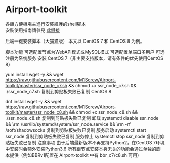 # Airport-toolkit
各類方便機場主進行安裝維護的shell腳本    
安裝使用指南請參見 [此鏈接](https://wiki.sspanel.host/#/turnkey-install-for-node?id=%e5%90%8e%e7%ab%af%e4%b8%80%e9%94%ae%e5%ae%89%e8%a3%85%e8%84%9a%e6%9c%ac%ef%bc%88%e5%a4%a7%e7%8c%ab%e7%8c%ab%e7%89%88%ef%bc%89)

后端一键安装脚本（大猫猫版）
本文以 CentOS 7 和 CentOS 8 为例。

脚本功能
可选配置节点为WebAPI模式或MySQL模式
可选配置单端口多用户
可选注册为系统服务
安装
CentOS 7（非主要支持版本，请有条件的优先使用CentOS 8）

yum install wget -y && wget https://raw.githubusercontent.com/M1Screw/Airport-toolkit/master/ssr_node_c7.sh && chmod +x ssr_node_c7.sh && ./ssr_node_c7.sh
复制到剪贴板失败已复制
CentOS 8

dnf install wget -y && wget https://raw.githubusercontent.com/M1Screw/Airport-toolkit/master/ssr_node_c8.sh && chmod +x ssr_node_c8.sh && ./ssr_node_c8.sh
复制到剪贴板失败已复制
卸载
systemctl disable ssr_node && \rm /usr/lib/systemd/system/ssr_node.service && \rm -rf /soft/shadowsocks
复制到剪贴板失败已复制
服务启动
systemctl start ssr_node
复制到剪贴板失败已复制
服务停止
systemctl stop ssr_node
复制到剪贴板失败已复制
注意事项
由于后端最新版本不再支持Python2，在CentOS 7环境中安装时会额外安装Python3.6
所有跟节点安装本身无关的功能会通过单独的脚本提供（例如BBRv1配置在 Airport-toolkit 中有 bbr_c7/c8.sh 可用）

